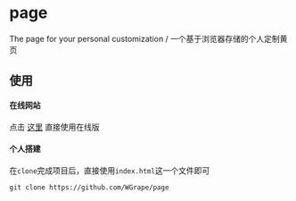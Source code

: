 # page
The page for your personal customization / 一个基于浏览器存储的个人定制黄页

## 使用

#### 在线网站
点击 [这里](https://wgrape.github.io/page/) 直接使用在线版

#### 个人搭建
在```clone```完成项目后，直接使用```index.html```这一个文件即可

```shell
git clone https://github.com/WGrape/page
```
